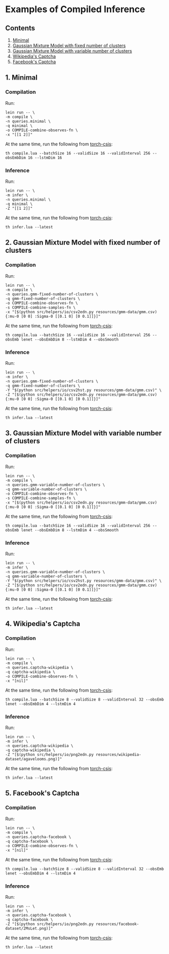 # Examples of Compiled Inference

## Contents
1. [Minimal](#1-minimal)
2. [Gaussian Mixture Model with fixed number of clusters](#2-gaussian-mixture-model-with-fixed-number-of-clusters)
3. [Gaussian Mixture Model with variable number of clusters](#3-gaussian-mixture-model-with-variable-number-of-clusters)
4. [Wikipedia's Captcha](#4-wikipedias-captcha)
5. [Facebook's Captcha](#5-facebooks-captcha)

## 1. Minimal
### Compilation
Run:
```
lein run -- \
-m compile \
-n queries.minimal \
-q minimal \
-o COMPILE-combine-observes-fn \
-x "[[1 2]]"
```

At the same time, run the following from [torch-csis](https://github.com/tuananhle7/torch-csis):
```
th compile.lua --batchSize 16 --validSize 16 --validInterval 256 --obsEmbDim 16 --lstmDim 16
```

### Inference
Run:
```
lein run -- \
-m infer \
-n queries.minimal \
-q minimal \
-Z "[[1 2]]"
```

At the same time, run the following from [torch-csis](https://github.com/tuananhle7/torch-csis):
```
th infer.lua --latest
```

## 2. Gaussian Mixture Model with fixed number of clusters
### Compilation
Run:
```
lein run -- \
-m compile \
-n queries.gmm-fixed-number-of-clusters \
-q gmm-fixed-number-of-clusters \
-o COMPILE-combine-observes-fn \
-s COMPILE-combine-samples-fn \
-x "[$(python src/helpers/io/csv2edn.py resources/gmm-data/gmm.csv) {:mu-0 [0 0] :Sigma-0 [[0.1 0] [0 0.1]]}]"
```

At the same time, run the following from [torch-csis](https://github.com/tuananhle7/torch-csis):
```
th compile.lua --batchSize 16 --validSize 16 --validInterval 256 --obsEmb lenet --obsEmbDim 8 --lstmDim 4 --obsSmooth
```

### Inference
Run:
```
lein run -- \
-m infer \
-n queries.gmm-fixed-number-of-clusters \
-q gmm-fixed-number-of-clusters \
-Y "$(python src/helpers/io/csv2hst.py resources/gmm-data/gmm.csv)" \
-Z "[$(python src/helpers/io/csv2edn.py resources/gmm-data/gmm.csv) {:mu-0 [0 0] :Sigma-0 [[0.1 0] [0 0.1]]}]"
```

At the same time, run the following from [torch-csis](https://github.com/tuananhle7/torch-csis):
```
th infer.lua --latest
```

## 3. Gaussian Mixture Model with variable number of clusters
### Compilation
Run:
```
lein run -- \
-m compile \
-n queries.gmm-variable-number-of-clusters \
-q gmm-variable-number-of-clusters \
-o COMPILE-combine-observes-fn \
-s COMPILE-combine-samples-fn \
-x "[$(python src/helpers/io/csv2edn.py resources/gmm-data/gmm.csv) {:mu-0 [0 0] :Sigma-0 [[0.1 0] [0 0.1]]}]"
```

At the same time, run the following from [torch-csis](https://github.com/tuananhle7/torch-csis):
```
th compile.lua --batchSize 16 --validSize 16 --validInterval 256 --obsEmb lenet --obsEmbDim 8 --lstmDim 4 --obsSmooth
```

### Inference
Run:
```
lein run -- \
-m infer \
-n queries.gmm-variable-number-of-clusters \
-q gmm-variable-number-of-clusters \
-Y "$(python src/helpers/io/csv2hst.py resources/gmm-data/gmm.csv)" \
-Z "[$(python src/helpers/io/csv2edn.py resources/gmm-data/gmm.csv) {:mu-0 [0 0] :Sigma-0 [[0.1 0] [0 0.1]]}]"
```

At the same time, run the following from [torch-csis](https://github.com/tuananhle7/torch-csis):
```
th infer.lua --latest
```

## 4. Wikipedia's Captcha
### Compilation
Run:
```
lein run -- \
-m compile \
-n queries.captcha-wikipedia \
-q captcha-wikipedia \
-o COMPILE-combine-observes-fn \
-x "[nil]"
```

At the same time, run the following from [torch-csis](https://github.com/tuananhle7/torch-csis):
```
th compile.lua --batchSize 8 --validSize 8 --validInterval 32 --obsEmb lenet --obsEmbDim 4 --lstmDim 4
```

### Inference
Run:
```
lein run -- \
-m infer \
-n queries.captcha-wikipedia \
-q captcha-wikipedia \
-Z "[$(python src/helpers/io/png2edn.py resources/wikipedia-dataset/agavelooms.png)]"
```

At the same time, run the following from [torch-csis](https://github.com/tuananhle7/torch-csis):
```
th infer.lua --latest
```

## 5. Facebook's Captcha
### Compilation
Run:
```
lein run -- \
-m compile \
-n queries.captcha-facebook \
-q captcha-facebook \
-o COMPILE-combine-observes-fn \
-x "[nil]"
```

At the same time, run the following from [torch-csis](https://github.com/tuananhle7/torch-csis):
```
th compile.lua --batchSize 8 --validSize 8 --validInterval 32 --obsEmb lenet --obsEmbDim 4 --lstmDim 4
```

### Inference
Run:
```
lein run -- \
-m infer \
-n queries.captcha-facebook \
-q captcha-facebook \
-Z "[$(python src/helpers/io/png2edn.py resources/facebook-dataset/2MsLet.png)]"
```

At the same time, run the following from [torch-csis](https://github.com/tuananhle7/torch-csis):
```
th infer.lua --latest
```
